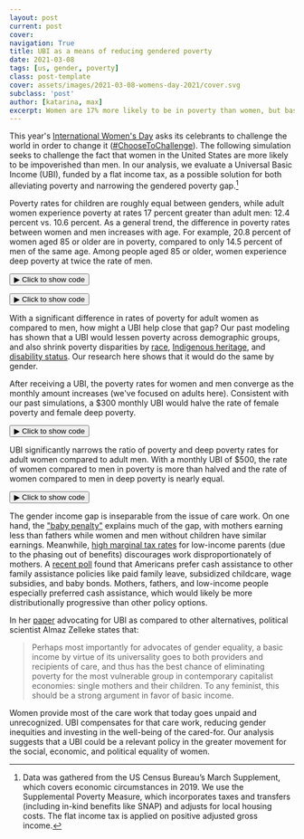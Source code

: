 ```yaml
---
layout: post
current: post
cover: 
navigation: True
title: UBI as a means of reducing gendered poverty
date: 2021-03-08
tags: [us, gender, poverty]
class: post-template
cover: assets/images/2021-03-08-womens-day-2021/cover.svg
subclass: 'post'
author: [katarina, max]
excerpt: Women are 17% more likely to be in poverty than women, but basic income would shrink the gap.
---
```


<head>
  <script src="https://cdn.plot.ly/plotly-latest.min.js"></script>
  <script src="https://ajax.googleapis.com/ajax/libs/jquery/3.5.1/jquery.min.js"></script>
</head>


This year's [International Women's Day](https://www.internationalwomensday.com/) asks its celebrants to challenge the world in order to change it ([#ChooseToChallenge](https://twitter.com/search?q=%23ChooseToChallenge)).
The following simulation seeks to challenge the fact that women in the United States are more likely to be impoverished than men.
In our analysis, we evaluate a Universal Basic Income (UBI), funded by a flat income tax, as a possible solution for both alleviating poverty and narrowing the gendered poverty gap.[^modeling]

[^modeling]: Data was gathered from the US Census Bureau’s March Supplement, which covers economic circumstances in 2019. We use the Supplemental Poverty Measure, which incorporates taxes and transfers (including in-kind benefits like SNAP) and adjusts for local housing costs. The flat income tax is applied on positive adjusted gross income.

Poverty rates for children are roughly equal between genders, while adult women experience poverty at rates 17 percent greater than adult men: 12.4 percent vs. 10.6 percent.
As a general trend, the difference in poverty rates between women and men increases with age.
For example, 20.8 percent of women aged 85 or older are in poverty, compared to only 14.5 percent of men of the same age.
Among people aged 85 or older, women experience deep poverty at twice the rate of men.


<button class="code-button" id="button1" onclick="f1()">&#9654; Click to show code</button>
<div class="code-cell" id="asset_code_1" style="display: none;">
  <pre>
    <code>
import microdf as mdf
import numpy as np
import pandas as pd
import plotly.express as px
import ubicenter

df = pd.read_csv(
    "https://github.com/MaxGhenis/datarepo/raw/master/pppub20.csv.gz",
    usecols=[
        "MARSUPWT",
        "SPM_RESOURCES",
        "SPM_POVTHRESHOLD",
        "SPM_WEIGHT",
        "SPM_NUMPER",
        "A_SEX",
        "A_AGE",
        "SPM_ID",
        "AGI",
    ],
)
df.columns = df.columns.str.lower()
df["weight"] = df.marsupwt / 100
df["spm_weight"] = df.spm_weight / 100
df["female"] = df.a_sex == 2
df["poverty"] = df.spm_resources < df.spm_povthreshold
df["deep_poverty"] = df.spm_resources < (df.spm_povthreshold / 2)
df["sex"] = np.where(df.female, "Female", "Male")

spm = df.groupby(
    ["spm_id", "spm_resources", "spm_weight", "spm_povthreshold", "spm_numper"]
)[["agi"]].sum()
spm["agi_pos"] = np.maximum(spm.agi, 0)
spm.reset_index(inplace=True)

total_population = df.weight.sum()
total_agi_pos = mdf.weighted_sum(spm, "agi_pos", "spm_weight")

# Bin into ages aligning with 18 year old threshold.
DARK_PURPLE = "#46296E"  # Official Intl Womens Day Color.
LIGHT_PURPLE = "#907EA8"  # Lightened version.
DARK_GREY = "#9E9E9E"  # Gray 500 from Material Design.
LIGHT_GREY = "#BDBDBD"  # Gray 400.

COLOR_MAP = {
    "Female": DARK_PURPLE,
    "Male": LIGHT_GREY,
    "Female poverty": DARK_PURPLE,
    "Female deep poverty": LIGHT_PURPLE,
    "Male poverty": DARK_GREY,
    "Male deep poverty": LIGHT_GREY,
    "Poverty": DARK_PURPLE,
    "Deep poverty": LIGHT_PURPLE,
}

df["age_group"] = pd.cut(df.a_age + 1, np.arange(0, 91, 5), labels=np.arange(0, 86, 5))
pov_age = mdf.weighted_mean(
    df, ["poverty", "deep_poverty"], "marsupwt", groupby=["age_group", "sex"]
)
pov_age = pov_age.round(3)
pov_age.reset_index(inplace=True)
pov_age = pov_age.melt(["age_group", "sex"], ["poverty", "deep_poverty"])
pov_age["label"] = (
    pov_age.sex
    + " "
    + np.where(pov_age.variable == "poverty", "poverty", "deep poverty")
)

fig = px.line(
    pov_age, x="age_group", y="value", color="label", color_discrete_map=COLOR_MAP
)
fig.update_layout(
    title="Poverty by gender and age",
    xaxis_title="Age (in 5-year bins)",
    yaxis_title="SPM poverty rate (2019)",
    legend_title="",
    yaxis_tickformat="%",
    yaxis_range=[0, pov_age.value.max() * 1.1] #fig.update_xaxes(range=[1.5, 4.5])
)

fig.update_traces(mode="markers+lines", hovertemplate=None)

fig = ubicenter.format_fig(fig, show = False)
fig.show()
    </code>
  </pre>
</div>

<script>
function f1() {
  var x = document.getElementById("asset_code_1");
  var b = document.getElementById("button1");
  if (x.style.display === "none") {
    x.style.display = "block";
    b.innerHTML = "&#9660 Click to hide code";
  } else {
    x.style.display = "none";
    b.innerHTML = "&#9654 Click to show code";
  }
}
</script> 

<div>
  <script>
    $(document).ready(function(){
      $("#asset1").load("{{site.baseurl}}assets/markdown_assets/womens-day-2021/2020-03-08-womens-day-2021-asset-1.html");
    });
  </script>
</div>
<div id = "asset1"></div>


<button class="code-button" id="button2" onclick="f2()">&#9654; Click to show code</button>
<div class="code-cell" id="asset_code_2" style="display: none;">
  <pre>
    <code>
pov_age_diff = pov_age[pov_age.variable == "poverty"].pivot_table(
    values="value", index="age_group", columns="sex"
)
pov_age_diff["female_minus_male"] = pov_age_diff.Female - pov_age_diff.Male
pov_age_diff.female_minus_male.plot()
    </code>
  </pre>
</div>

<script>
function f2() {
  var x = document.getElementById("asset_code_2");
  var b = document.getElementById("button2");
  if (x.style.display === "none") {
    x.style.display = "block";
    b.innerHTML = "&#9660 Click to hide code";
  } else {
    x.style.display = "none";
    b.innerHTML = "&#9654 Click to show code";
  }
}
</script> 

<div>
  <script>
    $(document).ready(function(){
      $("#asset2").load("{{site.baseurl}}assets/markdown_assets/womens-day-2021/2020-03-08-womens-day-2021-asset-2.html");
    });
  </script>
</div>
<div id = "asset2"></div>

With a significant difference in rates of poverty for adult women as compared to men, how might a UBI help close that gap?
Our past modeling has shown that a UBI would lessen poverty across demographic groups, and also shrink poverty disparities by [race](https://blog.ubicenter.org/20210118/racial-poverty-disparities-mlk-day-2021.html), [Indigenous heritage](https://blog.ubicenter.org/20201012/indigenous.html), and [disability status](https://blog.ubicenter.org/20200731/ada30.html).
Our research here shows that it would do the same by gender.

After receiving a UBI, the poverty rates for women and men converge as the monthly amount increases (we've focused on adults here).
Consistent with our past simulations, a $300 monthly UBI would halve the rate of female poverty and female deep poverty.


<button class="code-button" id="button3" onclick="f3()">&#9654; Click to show code</button>
<div class="code-cell" id="asset_code_3" style="display: none;">
  <pre>
    <code>
def pov(female, monthly_ubi):
    # Calculate poverty rates for a gender subset given a monthly UBI amount.
    cost = monthly_ubi * total_population * 12
    tax_rate = cost / total_agi_pos  # Divide by positive AGI.
    spm["new_resources"] = (
        spm.spm_resources - tax_rate * spm.agi_pos + (12 * monthly_ubi * spm.spm_numper)
    )
    person = df[(df.female == female) & (df.a_age > 17)].merge(
        spm[["spm_id", "new_resources"]], on="spm_id"
    )
    return pd.Series(
        dict(
            pov=mdf.poverty_rate(
                person, income="new_resources", threshold="spm_povthreshold", w="weight"
            ),
            deep_pov=mdf.deep_poverty_rate(
                person, income="new_resources", threshold="spm_povthreshold", w="weight"
            ),
        )
    )


def pov_row(row):
    return pov(row.female, row.monthly_ubi)


gender_ubi = mdf.cartesian_product(
    {"female": [True, False], "monthly_ubi": np.arange(0, 1001, 100)}
)
gender_ubi = pd.concat([gender_ubi, gender_ubi.apply(pov_row, axis=1)], axis=1)

gender_ubi_long = gender_ubi.melt(
    id_vars=["female", "monthly_ubi"], value_vars=["pov", "deep_pov"]
)
gender_ubi_long["label"] = (
    pd.Series(np.where(gender_ubi_long.female, "Female", "Male"))
    + " "
    + pd.Series(np.where(gender_ubi_long.variable == "pov", "poverty", "deep poverty"))
)
gender_ubi_long.value = gender_ubi_long.value.round(3)

fig = px.line(
    gender_ubi_long,
    x="monthly_ubi",
    y="value",
    color="label",
    color_discrete_map=COLOR_MAP,
)

fig.update_layout(
    title="Poverty by gender and UBI amount",
    xaxis_title="Monthly universal basic income amount (funded by flat income tax)",
    xaxis_tickprefix="$",
    yaxis_title="SPM poverty rate (2019)",
    legend_title="",
    yaxis_tickformat="%",
)

fig.update_traces(mode="markers+lines", hovertemplate=None)
fig = ubicenter.format_fig(fig, show = False)
fig.show()
    </code>
  </pre>
</div>

<script>
function f3() {
  var x = document.getElementById("asset_code_3");
  var b = document.getElementById("button3");
  if (x.style.display === "none") {
    x.style.display = "block";
    b.innerHTML = "&#9660 Click to hide code";
  } else {
    x.style.display = "none";
    b.innerHTML = "&#9654 Click to show code";
  }
}
</script> 

<div>
  <script>
    $(document).ready(function(){
      $("#asset3").load("{{site.baseurl}}assets/markdown_assets/womens-day-2021/2020-03-08-womens-day-2021-asset-3.html");
    });
  </script>
</div>
<div id = "asset3"></div>

UBI significantly narrows the ratio of poverty and deep poverty rates for adult women compared to adult men.
With a monthly UBI of $500, the rate of women compared to men in poverty is more than halved and the rate of women compared to men in deep poverty is nearly equal. 


<button class="code-button" id="button4" onclick="f4()">&#9654; Click to show code</button>
<div class="code-cell" id="asset_code_4" style="display: none;">
  <pre>
    <code>
gender_ratio = gender_ubi.pivot_table(
    values="pov", index=["monthly_ubi"], columns="female"
).reset_index()
gender_ratio.rename({True: "female", False: "male"}, axis=1, inplace=True)
gender_ratio["ratio"] = gender_ratio.female / gender_ratio.male
gender_ratio["poverty_type"] = "Poverty"
deep_gender_ratio = gender_ubi.pivot_table(
    values="deep_pov", index=["monthly_ubi"], columns="female"
).reset_index()
deep_gender_ratio.rename({True: "female", False: "male"}, axis=1, inplace=True)
deep_gender_ratio["ratio"] = deep_gender_ratio.female / deep_gender_ratio.male
deep_gender_ratio["poverty_type"] = "Deep poverty"

gender_ratios = pd.concat([gender_ratio, deep_gender_ratio])
gender_ratios.ratio = gender_ratios.ratio.round(2)

fig = px.line(
    gender_ratios,
    x="monthly_ubi",
    y="ratio",
    color="poverty_type",
    color_discrete_map=COLOR_MAP,
)

fig.update_yaxes(range=[0.94, 1.18])
fig.add_shape(
    type="line",
    x0=0,
    y0=1,
    x1=1000,
    y1=1,
    line=dict(color=LIGHT_GREY, dash="dash"),
    xref="x",
    yref="y",
)

fig.update_layout(
    title="Poverty disparities by gender with respect to UBI",
    xaxis_title="Monthly universal basic income (funded by flat income tax)",
    xaxis_tickprefix="$",
    yaxis_title="Ratio of women to men SPM poverty rate (2019)",
    legend_title="",
)

fig.update_traces(mode="markers+lines", hovertemplate=None)
fig = ubicenter.format_fig(fig, show = False)
fig.show()
    </code>
  </pre>
</div>

<script>
function f4() {
  var x = document.getElementById("asset_code_4");
  var b = document.getElementById("button4");
  if (x.style.display === "none") {
    x.style.display = "block";
    b.innerHTML = "&#9660 Click to hide code";
  } else {
    x.style.display = "none";
    b.innerHTML = "&#9654 Click to show code";
  }
}
</script> 

<div>
  <script>
    $(document).ready(function(){
      $("#asset4").load("{{site.baseurl}}assets/markdown_assets/womens-day-2021/2020-03-08-womens-day-2021-asset-4.html");
    });
  </script>
</div>
<div id = "asset4"></div>

The gender income gap is inseparable from the issue of care work.
On one hand, the ["baby penalty"](https://www.vox.com/2018/2/19/17018380/gender-wage-gap-childcare-penalty) explains much of the gap, with mothers earning less than fathers while women and men without children have similar earnings.
Meanwhile, [high marginal tax rates](https://aspe.hhs.gov/system/files/aspe-files/260661/brief2-overviewmtranalyses.pdf) for low-income parents (due to the phasing out of benefits) discourages work disproportionately of mothers.
A [recent poll](https://americancompass.org/essays/home-building-survey-part-2/) found that Americans prefer cash assistance to other family assistance policies like paid family leave, subsidized childcare, wage subsidies, and baby bonds.
Mothers, fathers, and low-income people especially preferred cash assistance, which would likely be more distributionally progressive than other policy options. 

In her [paper](https://almazzelleke.files.wordpress.com/2014/01/zelleke-institutionalizing-the-universal-caretaker-dec-2008.pdf) advocating for UBI as compared to other alternatives, political scientist Almaz Zelleke states that:

>Perhaps most importantly for advocates of gender equality, a basic income by virtue of its universality goes to both providers and recipients of care, and thus has the best chance of eliminating poverty for the most vulnerable group in contemporary capitalist economies: single mothers and their children. To any feminist, this should be a strong argument in favor of basic income.

Women provide most of the care work that today goes unpaid and unrecognized.
UBI compensates for that care work, reducing gender inequities and investing in the well-being of the cared-for.
Our analysis suggests that a UBI could be a relevant policy in the greater movement for the social, economic, and political equality of women.
